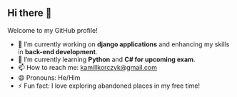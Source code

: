 ## Hi there 👋

Welcome to my GitHub profile!

- 🔭 I’m currently working on **django applications** and enhancing my skills in **back-end development**.
- 🌱 I’m currently learning **Python** and **C# for upcoming exam**.
- 📫 How to reach me: kamillkorczyk@gmail.com
- 😄 Pronouns: He/Him
- ⚡ Fun fact: I love exploring abandoned places in my free time!
